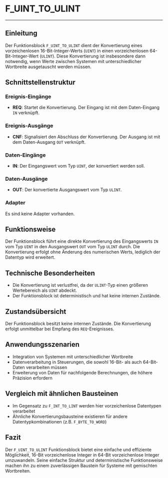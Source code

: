 # F_UINT_TO_ULINT

* * * * * * * * * *
## Einleitung
Der Funktionsblock `F_UINT_TO_ULINT` dient der Konvertierung eines vorzeichenlosen 16-Bit-Integer-Werts (`UINT`) in einen vorzeichenlosen 64-Bit-Integer-Wert (`ULINT`). Diese Konvertierung ist insbesondere dann notwendig, wenn Werte zwischen Systemen mit unterschiedlicher Wortbreite ausgetauscht werden müssen.

## Schnittstellenstruktur

### **Ereignis-Eingänge**
- **REQ**: Startet die Konvertierung. Der Eingang ist mit dem Daten-Eingang `IN` verknüpft.

### **Ereignis-Ausgänge**
- **CNF**: Signalisiert den Abschluss der Konvertierung. Der Ausgang ist mit dem Daten-Ausgang `OUT` verknüpft.

### **Daten-Eingänge**
- **IN**: Der Eingangswert vom Typ `UINT`, der konvertiert werden soll.

### **Daten-Ausgänge**
- **OUT**: Der konvertierte Ausgangswert vom Typ `ULINT`.

### **Adapter**
Es sind keine Adapter vorhanden.

## Funktionsweise
Der Funktionsblock führt eine direkte Konvertierung des Eingangswerts `IN` vom Typ `UINT` in den Ausgangswert `OUT` vom Typ `ULINT` durch. Die Konvertierung erfolgt ohne Änderung des numerischen Werts, lediglich der Datentyp wird erweitert.

## Technische Besonderheiten
- Die Konvertierung ist verlustfrei, da der `ULINT`-Typ einen größeren Wertebereich als `UINT` abdeckt.
- Der Funktionsblock ist deterministisch und hat keine internen Zustände.

## Zustandsübersicht
Der Funktionsblock besitzt keine internen Zustände. Die Konvertierung erfolgt unmittelbar bei Empfang des `REQ`-Ereignisses.

## Anwendungsszenarien
- Integration von Systemen mit unterschiedlicher Wortbreite
- Datenverarbeitung in Steuerungen, die sowohl 16-Bit- als auch 64-Bit-Daten verarbeiten müssen
- Erweiterung von Daten für nachfolgende Berechnungen, die höhere Präzision erfordern

## Vergleich mit ähnlichen Bausteinen
- Im Gegensatz zu `F_INT_TO_LINT` werden hier vorzeichenlose Datentypen verarbeitet
- Ähnliche Konvertierungsbausteine existieren für andere Datentypkombinationen (z.B. `F_BYTE_TO_WORD`)

## Fazit
Der `F_UINT_TO_ULINT` Funktionsblock bietet eine einfache und effiziente Möglichkeit, 16-Bit vorzeichenlose Integer in 64-Bit vorzeichenlose Integer umzuwandeln. Seine einfache Struktur und deterministische Funktionsweise machen ihn zu einem zuverlässigen Baustein für Systeme mit gemischten Wortbreiten.